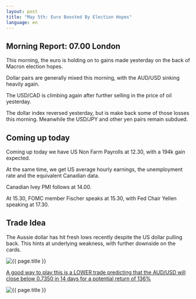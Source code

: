 ```yaml
---
layout: post
title: "May 5th: Euro Boosted By Election Hopes"
language: en
---
```

## Morning Report: 07.00 London

This morning, the euro is holding on to gains made yesterday on the back of Macron election hopes. 

Dollar pairs are generally mixed this morning, with the AUD/USD sinking heavily again. 

The USD/CAD is climbing again after further selling in the price of oil yesterday. 

The dollar index reversed yesterday, but is make back some of those losses this morning. Meanwhile the USD/JPY and other yen pairs remain subdued. 


## Coming up today

Coming up today we have US Non Farm Payrolls at 12.30, with a 194k gain expected. 

At the same time, we get US average hourly earnings, the unemployment rate and the equivalent Canadian data. 

Canadian Ivey PMI follows at 14.00. 

At 15.30, FOMC member Fischer speaks at 15.30, with Fed Chair Yellen speaking at 17.30.


## Trade Idea

The Aussie dollar has hit fresh lows recently despite the US dollar pulling back. This hints at underlying weakness, with further downside on the cards.

<img class="post-image" src="{{ site.url }}/images/2017-05-05_07-04-04.jpg" alt="{{ page.title }}" title="{{ page.title }}">

<a href="%LINK%%?currency=GBP&market=forex&underlying=frxAUDUSD&formname=higherlower&duration_amount=14&duration_units=d&amount=10&amount_type=payout&expiry_type=duration&barrier=0.7350" target="_blank">A good way to play this is a LOWER trade predicting that the AUD/USD will close below 0.7350 in 14 days for a potential return of 136%</a>

<img class="post-image" src="{{ site.url }}/images/2017-05-05_07-06-18.jpg" alt="{{ page.title }}" title="{{ page.title }}">